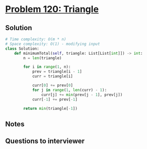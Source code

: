# [Problem 120: Triangle](https://leetcode.com/problems/triangle)

## Solution

```py
# Time complexity: O(m * n)
# Space complexity: O(1) - modifying input
class Solution:
    def minimumTotal(self, triangle: List[List[int]]) -> int:
        n = len(triangle)

        for i in range(1, n):
            prev = triangle[i - 1]
            curr = triangle[i]

            curr[0] += prev[0]
            for j in range(1, len(curr) - 1):
                curr[j] += min(prev[j - 1], prev[j])
            curr[-1] += prev[-1]

        return min(triangle[-1])
```

## Notes

## Questions to interviewer
